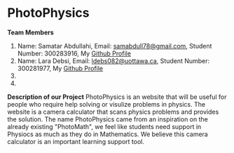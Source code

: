 # PhotoPhysics
**Team Members**
1. Name: Samatar Abdullahi, Email: samabdull78@gmail.com,  Student Number: 300283916, My [Github Profile](https://github.com/samabdull78)
2. Name: Lara Debsi, Email: ldebs082@uottawa.ca, Student Number: 300281977, My [Github Profile](https://github.com/LaraDebsi)
3.
4.

**Description of our Project**
PhotoPhysics is an website that will be useful for people who require help solving or visulize problems in physics. The website is a camera calculator that scans physics problems and provides the solution. The name PhotoPhysics came from an inspiration on the already existing "PhotoMath", we feel like students need support in Physiocs as much as they do in Mathematics. We believe this camera calculator is an important learning support tool.
